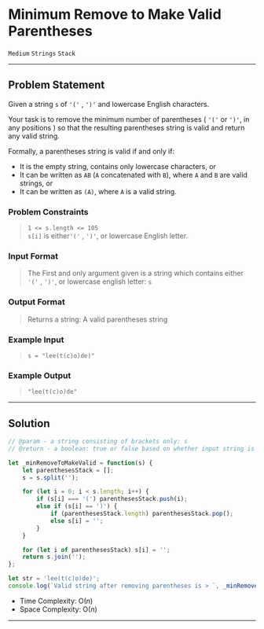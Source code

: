 # Minimum Remove to Make Valid Parentheses

`Medium`
`Strings`
`Stack`

----------

## Problem Statement

Given a string `s` of `'('` , `')'` and lowercase English characters.

Your task is to remove the minimum number of parentheses ( `'('` or `')'`, in any positions ) so that the resulting parentheses string is valid and return any valid string.

Formally, a parentheses string is valid if and only if:

- It is the empty string, contains only lowercase characters, or
- It can be written as `AB` (`A` concatenated with `B`), where `A` and `B` are valid strings, or
- It can be written as `(A)`, where `A` is a valid string.

### Problem Constraints

> `1 <= s.length <= 105`  
`s[i]` is either`'('` , `')'`, or lowercase English letter.

### Input Format

> The First and only argument given is a string which contains either `'('` , `')'`, or lowercase english letter: `s`

### Output Format

> Returns a string: A valid parentheses string

### Example Input

> `s = "lee(t(c)o)de)"`

### Example Output

> `"lee(t(c)o)de"`

----------

## Solution

```javascript
// @param - a string consisting of brackets only: s
// @return - a boolean: true or false based on whether input string is valid or not

let _minRemoveToMakeValid = function(s) {
    let parenthesesStack = [];
    s = s.split('');

    for (let i = 0; i < s.length; i++) {
        if (s[i] === '(') parenthesesStack.push(i);
        else if (s[i] == ')') {
            if (parenthesesStack.length) parenthesesStack.pop();
            else s[i] = '';
        }
    }

    for (let i of parenthesesStack) s[i] = '';
    return s.join('');
};

let str = 'lee(t(c)o)de)';
console.log(`Valid string after removing parentheses is > `, _minRemoveToMakeValid(str));
```

- Time Complexity: O($n$)
- Space Complexity: O($n$)

----------
